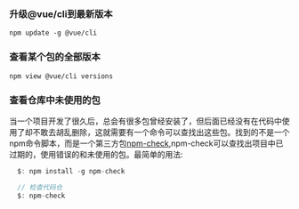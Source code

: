 ### 升级@vue/cli到最新版本

```npm update -g @vue/cli```

### 查看某个包的全部版本

```npm view @vue/cli versions```

### 查看仓库中未使用的包

当一个项目开发了很久后，总会有很多包曾经安装了，但后面已经没有在代码中使用了却不敢去胡乱删除，这就需要有一个命令可以查找出这些包。找到的不是一个npm命令脚本，而是一个第三方包[npm-check](https://www.npmjs.com/package/npm-check),npm-check可以查找出项目中已过期的，使用错误的和未使用的包。最简单的用法:

```js
  $: npm install -g npm-check

  // 检查代码仓
  $: npm-check
```
